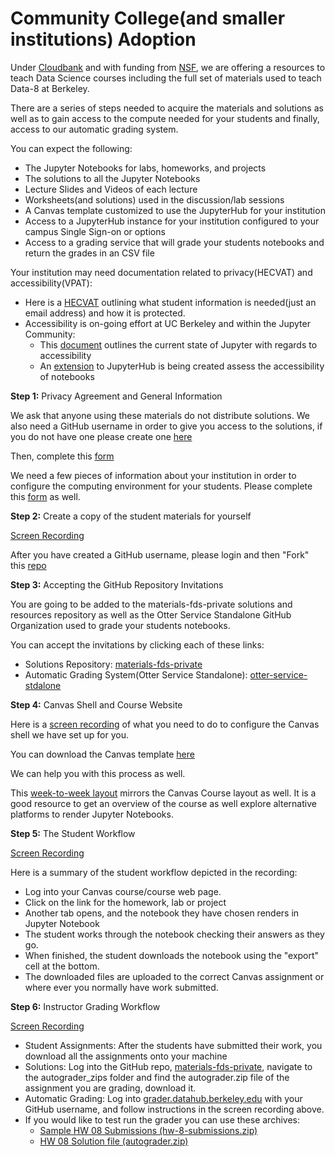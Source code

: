 # Community College(and smaller institutions) Adoption

Under [Cloudbank](https://www.cloudbank.org/) and with funding from [NSF](https://www.nsf.gov/), we are offering a resources to teach Data Science courses including the full set of materials used to teach Data-8 at Berkeley.

There are a series of steps needed to acquire the materials and solutions as well as to gain access to the compute needed for your students and finally, access to our automatic grading system.

You can expect the following:
- The Jupyter Notebooks for labs, homeworks, and projects
- The solutions to all the Jupyter Notebooks
- Lecture Slides and Videos of each lecture
- Worksheets(and solutions) used in the discussion/lab sessions
- A Canvas template customized to use the JupyterHub for your institution
- Access to a JupyterHub instance for your institution configured to your campus Single Sign-on or options
- Access to a grading service that will grade your students notebooks and return the grades in an CSV file

Your institution may need documentation related to privacy(HECVAT) and accessibility(VPAT):
- Here is a [HECVAT](https://docs.google.com/spreadsheets/d/18_Q1b0tisNkQeyj1ibEuvq2Nq7DIF99v/edit?gid=1214776280#gid=1214776280) outlining what student information is needed(just an email address) and how it is protected.
- Accessibility is on-going effort at UC Berkeley and within the Jupyter Community:
    - This [document](https://jupyter-accessibility.readthedocs.io/en/latest/resources/JupyterLab-a11y-statement.html) outlines the current state of Jupyter with regards to accessibility
    - An [extension](https://a11y.datahub.berkeley.edu/) to JupyterHub is being created assess the accessibility of notebooks

**Step 1:**  Privacy Agreement and General Information

We ask that anyone using these materials do not distribute solutions. We also need a GitHub username in order to give you access to the solutions, if you do not have one please create one [here](https://github.com)

Then, complete this [form](https://forms.gle/3gbJQcQNKkYfbW2S7)

We need a few pieces of information about your institution in order to configure the computing environment for your students. Please complete this [form](https://forms.gle/aj2KVirKRFMcQGzd6) as well.

**Step 2:** Create a copy of the student materials for yourself

[Screen Recording](https://drive.google.com/file/d/1OODEHdngTajW_kRKTMrVZw9nS4_iiZrq/view?usp=drive_link)

After you have created a GitHub username, please login and then "Fork" this [repo](https://github.com/data-8/materials-fds)

**Step 3:** Accepting the GitHub Repository Invitations

You are going to be added to the materials-fds-private solutions and resources repository as well as the Otter Service Standalone GitHub Organization used to grade your students notebooks.

You can accept the invitations by clicking each of these links:
- Solutions Repository: [materials-fds-private](https://github.com/data-8/materials-fds-private)
- Automatic Grading System(Otter Service Standalone): [otter-service-stdalone](https://github.com/orgs/otter-service-stdalone)

**Step 4:** Canvas Shell and Course Website

Here is a [screen recording](https://drive.google.com/file/d/1rBG97FUwMdV3QQas7znuH8pud-KC8yPM/view?usp=drive_link) of what you need to do to configure the Canvas shell we have set up for you.

You can download the Canvas template [here](https://drive.google.com/file/d/167mhYuq3msva3TO3agFr2jVlPMuzcusw/view?usp=drive_link)

We can help you with this process as well.

This [week-to-week layout](https://www.data8.org/materials-fds/demo.html) mirrors the Canvas Course layout as well. It is a good resource to get an overview of the course as well explore alternative platforms to render Jupyter Notebooks.

**Step 5:** The Student Workflow

[Screen Recording](https://drive.google.com/file/d/1flQlOZ6ViM0S7S0k0-ZLFZsFNY5ZXMON/view?usp=drive_link)

Here is a summary of the student workflow depicted in the recording:
- Log into your Canvas course/course web page.
- Click on the link for the homework, lab or project
- Another tab opens, and the notebook they have chosen renders in Jupyter Notebook
- The student works through the notebook checking their answers as they go.
- When finished, the student downloads the notebook using the "export" cell at the bottom.
- The downloaded files are uploaded to the correct Canvas assignment or where ever you normally have work submitted.

**Step 6:** Instructor Grading Workflow

[Screen Recording](https://drive.google.com/file/d/1-r1kuUutn7ZXl3lSUgBbZAxLFuHoeFPp/view?usp=drive_link)

- Student Assignments: After the students have submitted their work, you download all the assignments onto your machine
- Solutions: Log into the GitHub repo, [materials-fds-private](https://github.com/data-8/materials-fds-private), navigate to the autograder_zips folder and find the autograder.zip file of the assignment you are grading, download it.
- Automatic Grading: Log into [grader.datahub.berkeley.edu](https://grader.datahub.berkeley.edu) with your GitHub username, and follow instructions in the screen recording above.
- If you would like to test run the grader you can use these archives:
    - [Sample HW 08 Submissions (hw-8-submissions.zip)](hw-8-submissions.zip)
    - [HW 08 Solution file (autograder.zip)](autograder.zip)
